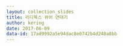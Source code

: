 ```yaml
---
layout: collection_slides
title: 리디북스 뷰어 연대기
author: kering
date: 2017-06-09
data-id: 17ad9992a5e94dac8e0742b4d248a8bb
---
```


